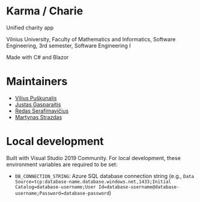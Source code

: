 # Karma / Charie
Unified charity app

Vilnius University, Faculty of Mathematics and Informatics, Software Engineering, 3rd semester, Software Engineering I

Made with C# and Blazor

# Maintainers
* [Vilius Puškunalis](https://github.com/Puskunalis)
* [Justas Gasparaitis](https://github.com/JustasGasparaitis)
* [Redas Serafimavičius](https://github.com/redasSer)
* [Martynas Strazdas](https://github.com/MartynasStrazdas)

# Local development
Built with Visual Studio 2019 Community. For local development, these environment variables are required to be set:

* `DB_CONNECTION_STRING`: Azure SQL database connection string (e.g., `Data Source=tcp:database-name.database.windows.net,1433;Initial Catalog=database-username;User Id=database-username@database-username;Password=database-password`)
